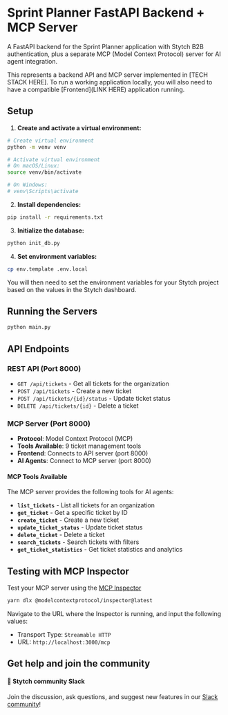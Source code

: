 # Sprint Planner FastAPI Backend + MCP Server

A FastAPI backend for the Sprint Planner application with Stytch B2B authentication, plus a separate MCP (Model Context Protocol) server for AI agent integration.

This represents a backend API and MCP server implemented in [TECH STACK HERE]. To run a working application locally, you will also need to have a compatible [Frontend](LINK HERE) application running.

## Setup

1. **Create and activate a virtual environment:**

```bash
# Create virtual environment
python -m venv venv

# Activate virtual environment
# On macOS/Linux:
source venv/bin/activate

# On Windows:
# venv\Scripts\activate
```

2. **Install dependencies:**

```bash
pip install -r requirements.txt
```

3. **Initialize the database:**

```bash
python init_db.py
```

4. **Set environment variables:**

```bash
cp env.template .env.local
```

You will then need to set the environment variables for your Stytch project based on the values in the Stytch dashboard.

## Running the Servers

```bash
python main.py
```

## API Endpoints

### REST API (Port 8000)

- `GET /api/tickets` - Get all tickets for the organization
- `POST /api/tickets` - Create a new ticket
- `POST /api/tickets/{id}/status` - Update ticket status
- `DELETE /api/tickets/{id}` - Delete a ticket

### MCP Server (Port 8000)

- **Protocol**: Model Context Protocol (MCP)
- **Tools Available**: 9 ticket management tools
- **Frontend**: Connects to API server (port 8000)
- **AI Agents**: Connect to MCP server (port 8000)

#### MCP Tools Available

The MCP server provides the following tools for AI agents:

- **`list_tickets`** - List all tickets for an organization
- **`get_ticket`** - Get a specific ticket by ID
- **`create_ticket`** - Create a new ticket
- **`update_ticket_status`** - Update ticket status
- **`delete_ticket`** - Delete a ticket
- **`search_tickets`** - Search tickets with filters
- **`get_ticket_statistics`** - Get ticket statistics and analytics

## Testing with MCP Inspector

Test your MCP server using the [MCP Inspector](https://modelcontextprotocol.io/docs/tools/inspector)

```bash
yarn dlx @modelcontextprotocol/inspector@latest
```

Navigate to the URL where the Inspector is running, and input the following values:

- Transport Type: `Streamable HTTP`
- URL: `http://localhost:3000/mcp`

## Get help and join the community

#### :speech_balloon: Stytch community Slack

Join the discussion, ask questions, and suggest new features in our [Slack community](https://stytch.com/docs/resources/support/overview)!
